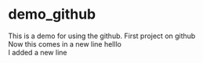 # demo_github
This is a demo for using the github. First project on github<br>
Now this comes in a new line
helllo<br>I added a new line
